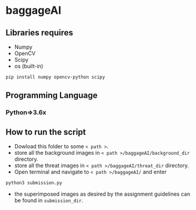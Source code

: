 # baggageAI
## Libraries requires

* Numpy 
* OpenCV
* Scipy
* os  (built-in)

```
pip install numpy opencv-python scipy
```

## Programming Language
### Python=>3.6x

## How to run the script

* Dowload this folder to some ```< path >```.
* store all the background images in ```< path >/baggageAI/background_dir``` directory.
* store all the threat images in ```< path >/baggageAI/threat_dir``` directory.
* Open terminal and navigate to ```< path >/baggageAI/``` and enter 
```
python3 submission.py
```
* the superimposed images as desired by the assignment guidelines can be found in ```submission_dir```.
